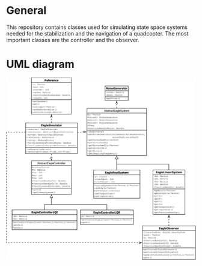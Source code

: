 # General

This repository contains classes used for simulating state space systems needed for the stabilization and the navigation of a quadcopter. The most important classes are the controller and the observer.

# UML diagram

![Alt text](eagleUMLdiagram.png?raw=true "Title")
